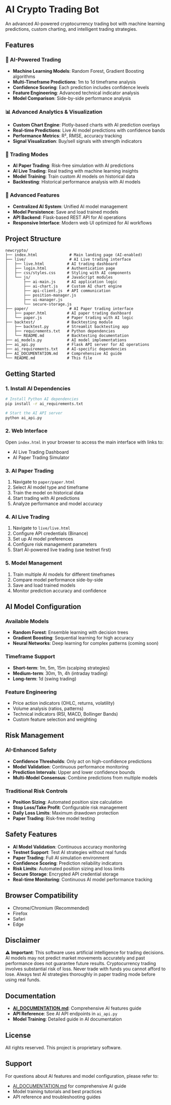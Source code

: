 # AI Crypto Trading Bot

An advanced AI-powered cryptocurrency trading bot with machine learning predictions, custom charting, and intelligent trading strategies.

## Features

### 🤖 AI-Powered Trading
- **Machine Learning Models**: Random Forest, Gradient Boosting algorithms
- **Multi-Timeframe Predictions**: 1m to 1d timeframe analysis
- **Confidence Scoring**: Each prediction includes confidence levels
- **Feature Engineering**: Advanced technical indicator analysis
- **Model Comparison**: Side-by-side performance analysis

### 📊 Advanced Analytics & Visualization
- **Custom Chart Engine**: Plotly-based charts with AI prediction overlays
- **Real-time Predictions**: Live AI model predictions with confidence bands
- **Performance Metrics**: R², RMSE, accuracy tracking
- **Signal Visualization**: Buy/sell signals with strength indicators

### 🎯 Trading Modes
- **AI Paper Trading**: Risk-free simulation with AI predictions
- **AI Live Trading**: Real trading with machine learning insights
- **Model Training**: Train custom AI models on historical data
- **Backtesting**: Historical performance analysis with AI models

### 🔧 Advanced Features
- **Centralized AI System**: Unified AI model management
- **Model Persistence**: Save and load trained models
- **API Backend**: Flask-based REST API for AI operations
- **Responsive Interface**: Modern web UI optimized for AI workflows

## Project Structure

```
newcrypto/
├── index.html              # Main landing page (AI-enabled)
├── live/                   # AI Live trading interface
│   ├── live.html          # AI trading dashboard
│   ├── login.html         # Authentication page
│   ├── css/styles.css     # Styling with AI components
│   └── js/                # JavaScript modules
│       ├── ai-main.js     # AI application logic
│       ├── ai-chart.js    # Custom AI chart engine
│       ├── api-client.js  # API communication
│       ├── position-manager.js
│       ├── ui-manager.js
│       └── secure-storage.js
├── paper/                  # AI Paper trading interface
│   ├── paper.html         # AI paper trading dashboard
│   └── paper.js           # Paper trading with AI logic
├── backtest/              # Backtesting module
│   ├── backtest.py        # Streamlit backtesting app
│   ├── requirements.txt   # Python dependencies
│   └── README.md          # Backtesting documentation
├── ai_models.py           # AI model implementations
├── ai_api.py              # Flask API server for AI operations
├── ai_requirements.txt    # AI-specific dependencies
├── AI_DOCUMENTATION.md    # Comprehensive AI guide
└── README.md              # This file
```

## Getting Started

### 1. Install AI Dependencies
```bash
# Install Python AI dependencies
pip install -r ai_requirements.txt

# Start the AI API server
python ai_api.py
```

### 2. Web Interface
Open `index.html` in your browser to access the main interface with links to:
- AI Live Trading Dashboard
- AI Paper Trading Simulator

### 3. AI Paper Trading
1. Navigate to `paper/paper.html`
2. Select AI model type and timeframe
3. Train the model on historical data
4. Start trading with AI predictions
5. Analyze performance and model accuracy

### 4. AI Live Trading
1. Navigate to `live/live.html`
2. Configure API credentials (Binance)
3. Set up AI model preferences
4. Configure risk management parameters
5. Start AI-powered live trading (use testnet first)

### 5. Model Management
1. Train multiple AI models for different timeframes
2. Compare model performance side-by-side
3. Save and load trained models
4. Monitor prediction accuracy and confidence

## AI Model Configuration

### Available Models
- **Random Forest**: Ensemble learning with decision trees
- **Gradient Boosting**: Sequential learning for high accuracy
- **Neural Networks**: Deep learning for complex patterns (coming soon)

### Timeframe Support
- **Short-term**: 1m, 5m, 15m (scalping strategies)
- **Medium-term**: 30m, 1h, 4h (intraday trading)
- **Long-term**: 1d (swing trading)

### Feature Engineering
- Price action indicators (OHLC, returns, volatility)
- Volume analysis (ratios, patterns)
- Technical indicators (RSI, MACD, Bollinger Bands)
- Custom feature selection and weighting

## Risk Management

### AI-Enhanced Safety
- **Confidence Thresholds**: Only act on high-confidence predictions
- **Model Validation**: Continuous performance monitoring
- **Prediction Intervals**: Upper and lower confidence bounds
- **Multi-Model Consensus**: Combine predictions from multiple models

### Traditional Risk Controls
- **Position Sizing**: Automated position size calculation
- **Stop Loss/Take Profit**: Configurable risk management
- **Daily Loss Limits**: Maximum drawdown protection
- **Paper Trading**: Risk-free model testing

## Safety Features

- **AI Model Validation**: Continuous accuracy monitoring
- **Testnet Support**: Test AI strategies without real funds
- **Paper Trading**: Full AI simulation environment
- **Confidence Scoring**: Prediction reliability indicators
- **Risk Limits**: Automated position sizing and loss limits
- **Secure Storage**: Encrypted API credential storage
- **Real-time Monitoring**: Continuous AI model performance tracking

## Browser Compatibility

- Chrome/Chromium (Recommended)
- Firefox
- Safari
- Edge

## Disclaimer

⚠️ **Important**: This software uses artificial intelligence for trading decisions. AI models may not predict market movements accurately and past performance does not guarantee future results. Cryptocurrency trading involves substantial risk of loss. Never trade with funds you cannot afford to lose. Always test AI strategies thoroughly in paper trading mode before using real funds.

## Documentation

- **[AI_DOCUMENTATION.md](AI_DOCUMENTATION.md)**: Comprehensive AI features guide
- **API Reference**: See AI API endpoints in `ai_api.py`
- **Model Training**: Detailed guide in AI documentation

## License

All rights reserved. This project is proprietary software.

## Support

For questions about AI features and model configuration, please refer to:
- [AI_DOCUMENTATION.md](AI_DOCUMENTATION.md) for comprehensive AI guide
- Model training tutorials and best practices
- API reference and troubleshooting guides
